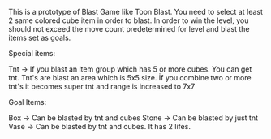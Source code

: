This is a prototype of Blast Game like Toon Blast.
You need to select at least 2 same colored cube item in order to blast.
In order to win the level, you should not exceed the move count predetermined for level and blast the items set as goals. 

Special items:

Tnt -> If you blast an item group which has 5 or more cubes. You can get tnt.
Tnt's are blast an area which is 5x5 size.
İf you combine two or more tnt's it becomes super tnt and range is increased to 7x7
 

Goal Items:

Box -> Can be blasted by tnt and cubes
Stone -> Can be blasted by just tnt
Vase -> Can be blasted by tnt and cubes. It has 2 lifes.